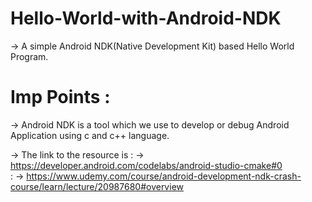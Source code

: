 # Hello-World-with-Android-NDK
-> A simple Android NDK(Native Development Kit) based Hello World Program.
# Imp Points :
-> Android NDK is a tool which we use to develop or debug Android Application using c and c++ language.

-> The link to the resource is : -> https://developer.android.com/codelabs/android-studio-cmake#0                               
                               : -> https://www.udemy.com/course/android-development-ndk-crash-course/learn/lecture/20987680#overview 
